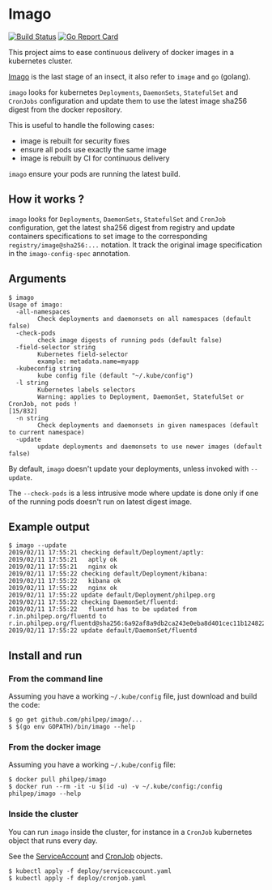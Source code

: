 # Imago

[![Build Status](https://travis-ci.org/philpep/imago.svg?branch=master)](https://travis-ci.org/philpep/imago)
[![Go Report Card](https://goreportcard.com/badge/github.com/philpep/imago)](https://goreportcard.com/report/github.com/philpep/imago)

This project aims to ease continuous delivery of docker images in a
kubernetes cluster.

[Imago](https://en.wikipedia.org/wiki/Imago) is the last stage of an
insect, it also refer to `image` and `go` (golang).

`imago` looks for kubernetes `Deployments`, `DaemonSets`, `StatefulSet` and `CronJobs`
configuration and update them to use the latest image sha256 digest from
the docker repository.

This is useful to handle the following cases:

  - image is rebuilt for security fixes
  - ensure all pods use exactly the same image
  - image is rebuilt by CI for continuous delivery

`imago` ensure your pods are running the latest build.

## How it works ?

`imago` looks for `Deployments`, `DaemonSets`, `StatefulSet` and `CronJob` configuration, get the
latest sha256 digest from registry and update containers specifications
to set image to the corresponding `registry/image@sha256:...` notation.
It track the original image specification in the `imago-config-spec`
annotation.

## Arguments

    $ imago
    Usage of imago:
      -all-namespaces
            Check deployments and daemonsets on all namespaces (default false)
      -check-pods
            check image digests of running pods (default false)
      -field-selector string
            Kubernetes field-selector
            example: metadata.name=myapp
      -kubeconfig string
            kube config file (default "~/.kube/config")
      -l string
            Kubernetes labels selectors
            Warning: applies to Deployment, DaemonSet, StatefulSet or CronJob, not pods !                                                                                                                  [15/832]
      -n string
            Check deployments and daemonsets in given namespaces (default to current namespace)
      -update
            update deployments and daemonsets to use newer images (default false)

By default, `imago` doesn't update your deployments, unless invoked with
`--update`.

The `--check-pods` is a less intrusive mode where update is done only if
one of the running pods doesn't run on latest digest image.

## Example output

    $ imago --update
    2019/02/11 17:55:21 checking default/Deployment/aptly:
    2019/02/11 17:55:21   aptly ok
    2019/02/11 17:55:21   nginx ok
    2019/02/11 17:55:22 checking default/Deployment/kibana:
    2019/02/11 17:55:22   kibana ok
    2019/02/11 17:55:22   nginx ok
    2019/02/11 17:55:22 update default/Deployment/philpep.org
    2019/02/11 17:55:22 checking DaemonSet/fluentd:
    2019/02/11 17:55:22   fluentd has to be updated from r.in.philpep.org/fluentd to r.in.philpep.org/fluentd@sha256:6a92af8a9db2ca243e0eba8d401cec11b124822e15b558b35ab45825ed4d1f54
    2019/02/11 17:55:22 update default/DaemonSet/fluentd


## Install and run

### From the command line

Assuming you have a working `~/.kube/config` file, just download and
build the code:

    $ go get github.com/philpep/imago/...
    $ $(go env GOPATH)/bin/imago --help

### From the docker image

Assuming you have a working `~/.kube/config` file:

    $ docker pull philpep/imago
    $ docker run --rm -it -u $(id -u) -v ~/.kube/config:/config philpep/imago --help

### Inside the cluster

You can run `imago` inside the cluster, for instance in a `CronJob`
kubernetes object that runs every day.

See the
[ServiceAccount](https://raw.githubusercontent.com/philpep/imago/master/deploy/serviceaccount.yaml)
and
[CronJob](https://raw.githubusercontent.com/philpep/imago/master/deploy/cronjob.yaml)
objects.

    $ kubectl apply -f deploy/serviceaccount.yaml
    $ kubectl apply -f deploy/cronjob.yaml
